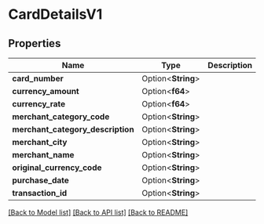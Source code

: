 # CardDetailsV1

## Properties

Name | Type | Description | Notes
------------ | ------------- | ------------- | -------------
**card_number** | Option<**String**> |  | [optional]
**currency_amount** | Option<**f64**> |  | [optional]
**currency_rate** | Option<**f64**> |  | [optional]
**merchant_category_code** | Option<**String**> |  | [optional]
**merchant_category_description** | Option<**String**> |  | [optional]
**merchant_city** | Option<**String**> |  | [optional]
**merchant_name** | Option<**String**> |  | [optional]
**original_currency_code** | Option<**String**> |  | [optional]
**purchase_date** | Option<**String**> |  | [optional]
**transaction_id** | Option<**String**> |  | [optional]

[[Back to Model list]](../README.md#documentation-for-models) [[Back to API list]](../README.md#documentation-for-api-endpoints) [[Back to README]](../README.md)


